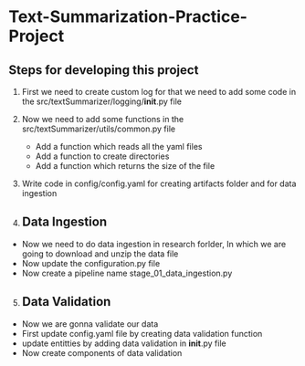 # Text-Summarization-Practice-Project

## Steps for developing this project


1. First we need to create custom log for that we need to add some code in the src/textSummarizer/logging/__init__.py file

2. Now we need to add some functions in the src/textSummarizer/utils/common.py file
    - Add a function which reads all the yaml files
    - Add a function to create directories
    - Add a function which returns the size of the file

3. Write code in config/config.yaml for creating artifacts folder and for data ingestion

4. ## Data Ingestion

 - Now we need to do data ingestion in research forlder, In which we are going to download and unzip the data file
 - Now update the configuration.py file
 - Now create a pipeline name stage_01_data_ingestion.py
 
5. ## Data Validation 

 - Now we are gonna validate our data
 - First update config.yaml file by creating data validation function
 - update entitties by adding data validation in __init__.py file
 - Now create components of data validation


